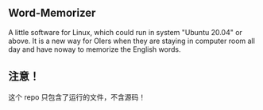 ## Word-Memorizer
A little software for Linux, which could run in system "Ubuntu 20.04" or above. It is a new way for OIers when they are staying in computer room all day and have noway to memorize the English words.

## 注意！

这个 repo 只包含了运行的文件，不含源码！
